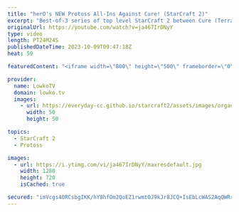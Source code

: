 ```yaml
---
title: "herO's NEW Protoss All-Ins Against Cure! (StarCraft 2)"
excerpt: "Best-of-3 series of top level StarCraft 2 between Cure (Terran) and herO (Protoss). Both of these South Korean pro gamers are some of the best in SC2 and they are very familiar with each other's playstyle. In this series herO decides to play very aggressive games, by bringing out old build orders such"
originalUrl: https://youtube.com/watch?v=ja467IrDNyY
type: video
length: PT24M24S
publishedDateTime: 2023-10-09T09:47:18Z
heat: 59

featuredContent: "<iframe width=\"800\" height=\"500\" frameborder=\"0\" src=\"https://www.youtube.com/embed/ja467IrDNyY\" allow=\"accelerometer; autoplay; encrypted-media; gyroscope; picture-in-picture\" allowfullscreen></iframe>"

provider:
  name: LowkoTV
  domain: lowko.tv
  images:
    - url: https://everyday-cc.github.io/starcraft2/assets/images/organizations/lowko.tv-50x50.jpg
      width: 50
      height: 50

topics:
  - StarCraft 2
  - Protoss

images:
  - url: https://i.ytimg.com/vi/ja467IrDNyY/maxresdefault.jpg
    width: 1280
    height: 720
    isCached: true

secured: "imVcgs40RCsbgIKK/hY8hfOm2QoEZ1rwmtOJ9kJr8JCQ+IsEbLcWAS2AqQWRrVqCWVCwi2PMfclg6BLDL7TCekvDFruN0llcS1cy6Jlq52vsDYwg+82Q8N4Zu2N691LLXayZvMS9EGdwxtOa7ZSCo3dcdr2wMKrBMQ8zw7iU7cx4Apw8YCHx2Lev3i1Gifu6nTCiFOnG73i1JePgILqMaShEo4dYspefkEzEv3sL/+v9ktjKAKoEQBFEfVR7b/DgAJ1Q1qMgrwC9T3zhi95POJ7xb+jkhAQ92JRV+UZ/0cRiWXrFpzwLdZzZpZcQR438t34VJR2EYXdXS/BxzXzgEpEXG7BIptYdNmK6j8odQRu11BEosSCHOay7vObn3yV6cNPhpv/sqHMGCsu5LJUew2x9SHcB8kKlO9IdSW9jNDs=;SV/H0oSsHeowwfQyGEzNUw=="
---
```


